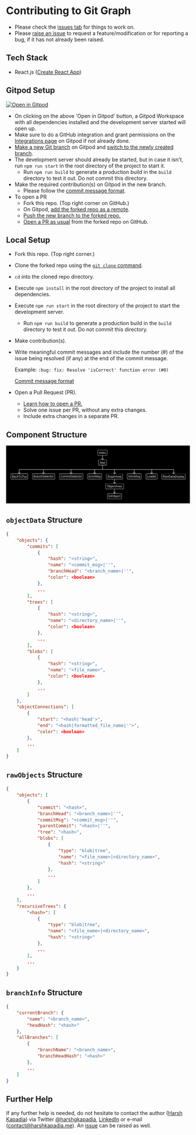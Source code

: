 # Contributing to Git Graph

-   Please check the [issues tab](https://github.com/HarshKapadia2/git-graph/issues) for things to work on.
-   Please [raise an issue](https://github.com/HarshKapadia2/git-graph/issues) to request a feature/modification or for reporting a bug, if it has not already been raised.

## Tech Stack

-   React.js ([Create React App](https://create-react-app.dev))

## Gitpod Setup

[![Open in Gitpod](https://gitpod.io/button/open-in-gitpod.svg)](https://gitpod.io/#https://github.com/HarshKapadia2/git-graph)

-   On clicking on the above 'Open in Gitpod' button, a Gitpod Workspace with all dependencies installed and the development server started will open up.
-   Make sure to do a GitHub integration and grant permissions on the [Integrations page](https://gitpod.io/integrations) on Gitpod if not already done.
-   [Make a new Git branch](https://harshkapadia2.github.io/git_basics/#_branch_name_2) on Gitpod and [switch to the newly created branch](https://harshkapadia2.github.io/git_basics/#_git_switch).
-   The development server should already be started, but in case it isn't, run `npm run start` in the root directory of the project to start it.
    -   Run `npm run build` to generate a production build in the `build` directory to test it out. Do not commit this directory.
-   Make the required contribution(s) on Gitpod in the new branch.
    -   Please follow the [commit message format](https://harshkapadia2.github.io/git_basics/#_commit_messagetitle).
-   To open a PR
    -   Fork this repo. (Top right corner on GitHub.)
    -   On Gitpod, [add the forked repo as a remote](https://harshkapadia2.github.io/git_basics/#_add_connecting_repo_alias_connecting_repo_url_git).
    -   [Push the new branch to the forked repo.](https://harshkapadia2.github.io/git_basics/#_git_push)
    -   [Open a PR as usual](https://github.com/firstcontributions/first-contributions#submit-your-changes-for-review) from the forked repo on GitHub.

## Local Setup

-   Fork this repo. (Top right corner.)
-   Clone the forked repo using the [`git clone` command](https://harshkapadia2.github.io/git_basics/#_git_clone).
-   `cd` into the cloned repo directory.
-   Execute `npm install` in the root directory of the project to install all dependencies.
-   Execute `npm run start` in the root directory of the project to start the development server.
    -   Run `npm run build` to generate a production build in the `build` directory to test it out. Do not commit this directory.
-   Make contribution(s).
-   Write meaningful commit messages and include the number (#) of the issue being resolved (if any) at the end of the commit message.

    Example: `:bug: fix: Resolve 'isCorrect' function error (#0)`

    [Commit message format](https://harshkapadia2.github.io/git_basics/#_commit_messagetitle)

-   Open a Pull Request (PR).
    -   [Learn how to open a PR.](https://github.com/firstcontributions/first-contributions)
    -   Solve one issue per PR, without any extra changes.
    -   Include extra changes in a separate PR.

## Component Structure

![](repo-img/component-structure.png)

## `objectData` Structure

```json
{
    "objects": {
        "commits": [
            {
                "hash": "<string>",
                "name": "<commit_msg>|''",
                "branchHead": "<branch_name>|''",
				"color": <boolean>
            },
            ...
        ],
        "trees": [
            {
                "hash": "<string>",
                "name": "<directory_name>|''",
				"color": <boolean>
            },
            ...
        ],
        "blobs": [
            {
                "hash": "<string>",
                "name": "<file_name>",
				"color": <boolean>
            },
            ...
        ]
    },
    "objectConnections": [
        {
            "start": "<hash|'head'>",
            "end": "<hash|formatted_file_name|''>",
			"color": <boolean>
        },
        ...
    ]
}
```

## `rawObjects` Structure

```json
{
	"objects": [
		{
			"commit": "<hash>",
            "branchHead": "<branch_name>|''",
			"commitMsg": "<commit_msg>|''",
			"parentCommit": "<hash>|''",
			"tree": "<hash>",
			"blobs": [
				{
					"type": "blob|tree",
					"name": "<file_name>|<directory_name>",
					"hash": "<string>"
				},
				...
			]
		},
		...
	],
	"recursiveTrees": {
		"<hash>": [
			{
				"type": "blob|tree",
				"name": "<file_name>|<directory_name>",
				"hash": "<string>"
			},
			...
		],
		...
	}
}
```

## `branchInfo` Structure

```json
{
    "currentBranch": {
        "name": "<branch_name>",
        "headHash": "<hash>"
    },
    "allBranches": [
        {
            "branchName": "<branch_name>",
            "branchHeadHash": "<hash>"
        },
        ...
    ]
}
```

## Further Help

If any further help is needed, do not hesitate to contact the author ([Harsh Kapadia](https://harshkapadia.me)) via Twitter [@harshgkapadia](https://twitter.com/harshgkapadia), [LinkedIn](https://www.linkedin.com/in/harshgkapadia) or e-mail ([contact@harshkapadia.me](mailto:contact@harshkapadia.me)). An [issue](https://github.com/HarshKapadia2/git-graph/issues) can be raised as well.
